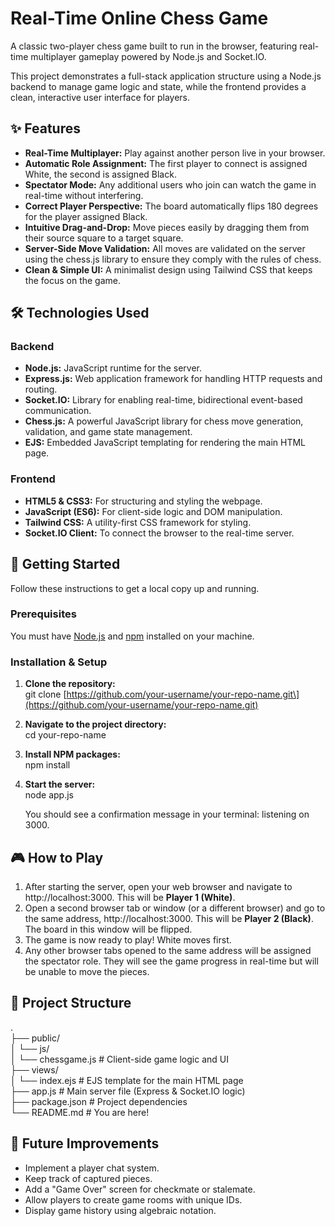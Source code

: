 # **Real-Time Online Chess Game**

A classic two-player chess game built to run in the browser, featuring real-time multiplayer gameplay powered by Node.js and Socket.IO.

This project demonstrates a full-stack application structure using a Node.js backend to manage game logic and state, while the frontend provides a clean, interactive user interface for players.

## **✨ Features**

* **Real-Time Multiplayer:** Play against another person live in your browser.  
* **Automatic Role Assignment:** The first player to connect is assigned White, the second is assigned Black.  
* **Spectator Mode:** Any additional users who join can watch the game in real-time without interfering.  
* **Correct Player Perspective:** The board automatically flips 180 degrees for the player assigned Black.  
* **Intuitive Drag-and-Drop:** Move pieces easily by dragging them from their source square to a target square.  
* **Server-Side Move Validation:** All moves are validated on the server using the chess.js library to ensure they comply with the rules of chess.  
* **Clean & Simple UI:** A minimalist design using Tailwind CSS that keeps the focus on the game.

## **🛠️ Technologies Used**

### **Backend**

* **Node.js:** JavaScript runtime for the server.  
* **Express.js:** Web application framework for handling HTTP requests and routing.  
* **Socket.IO:** Library for enabling real-time, bidirectional event-based communication.  
* **Chess.js:** A powerful JavaScript library for chess move generation, validation, and game state management.  
* **EJS:** Embedded JavaScript templating for rendering the main HTML page.

### **Frontend**

* **HTML5 & CSS3:** For structuring and styling the webpage.  
* **JavaScript (ES6):** For client-side logic and DOM manipulation.  
* **Tailwind CSS:** A utility-first CSS framework for styling.  
* **Socket.IO Client:** To connect the browser to the real-time server.

## **🚀 Getting Started**

Follow these instructions to get a local copy up and running.

### **Prerequisites**

You must have [Node.js](https://nodejs.org/) and [npm](https://www.npmjs.com/) installed on your machine.

### **Installation & Setup**

1. **Clone the repository:**  
   git clone \[https://github.com/your-username/your-repo-name.git\](https://github.com/your-username/your-repo-name.git)

2. **Navigate to the project directory:**  
   cd your-repo-name

3. **Install NPM packages:**  
   npm install

4. **Start the server:**  
   node app.js

   You should see a confirmation message in your terminal: listening on 3000\.

## **🎮 How to Play**

1. After starting the server, open your web browser and navigate to http://localhost:3000. This will be **Player 1 (White)**.  
2. Open a second browser tab or window (or a different browser) and go to the same address, http://localhost:3000. This will be **Player 2 (Black)**. The board in this window will be flipped.  
3. The game is now ready to play\! White moves first.  
4. Any other browser tabs opened to the same address will be assigned the spectator role. They will see the game progress in real-time but will be unable to move the pieces.

## **📂 Project Structure**

.  
├── public/  
│   └── js/  
│       └── chessgame.js    \# Client-side game logic and UI  
├── views/  
│   └── index.ejs           \# EJS template for the main HTML page  
├── app.js                  \# Main server file (Express & Socket.IO logic)  
├── package.json            \# Project dependencies  
└── README.md               \# You are here\!

## **📝 Future Improvements**

* Implement a player chat system.  
* Keep track of captured pieces.  
* Add a "Game Over" screen for checkmate or stalemate.  
* Allow players to create game rooms with unique IDs.  
* Display game history using algebraic notation.